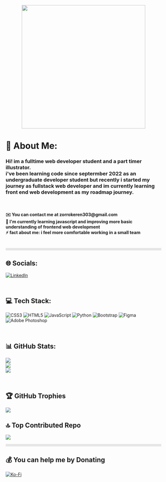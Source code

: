 <div align="center">
  <img height="400" src="https://i.pinimg.com/originals/7d/07/a2/7d07a255678962d30d8717dcf5dbd266.gif"  />
</div>


# 💫 About Me:
<h3>Hi! im a fulltime web developer student and a part timer illustrator.<br>i've been learning code since septermber 2022 as an undergraduate developer student but recently i started my journey as fullstack web developer and im currently learning front end web development as my roadmap journey. </h3> <br> <h4> ✉️ You can contact me at zorrokeren303@gmail.com<br> 🧠 I'm currently learning javascript and improving more basic understanding of frontend web development <br> ⚡ fact about me: i feel more comfortable working in a small team </h4>

<br>


<img style="display: block;-webkit-user-select: none;margin: auto;cursor: zoom-in;background-color: hsl(0, 0%, 90%);" src="https://user-images.githubusercontent.com/73097560/115834477-dbab4500-a447-11eb-908a-139a6edaec5c.gif" width="876" height="8">

## 🌐 Socials:
[![LinkedIn](https://img.shields.io/badge/LinkedIn-%230077B5.svg?logo=linkedin&logoColor=white)](https://linkedin.com/in/https://www.linkedin.com/in/ridho-zikri-tasbiansyah-a1b384290/) 

<br>

## 💻 Tech Stack:
![CSS3](https://img.shields.io/badge/css3-%231572B6.svg?style=flat&logo=css3&logoColor=white) ![HTML5](https://img.shields.io/badge/html5-%23E34F26.svg?style=flat&logo=html5&logoColor=white) ![JavaScript](https://img.shields.io/badge/javascript-%23323330.svg?style=flat&logo=javascript&logoColor=%23F7DF1E) ![Python](https://img.shields.io/badge/python-3670A0?style=flat&logo=python&logoColor=ffdd54) ![Bootstrap](https://img.shields.io/badge/bootstrap-%238511FA.svg?style=flat&logo=bootstrap&logoColor=white) ![Figma](https://img.shields.io/badge/figma-%23F24E1E.svg?style=flat&logo=figma&logoColor=white) ![Adobe Photoshop](https://img.shields.io/badge/adobe%20photoshop-%2331A8FF.svg?style=flat&logo=adobe%20photoshop&logoColor=white)

<br>

## 📊 GitHub Stats:
![](https://github-readme-stats.vercel.app/api?username=Mr-Gahara&theme=vue&hide_border=false&include_all_commits=false&count_private=false)<br/>
![](https://github-readme-streak-stats.herokuapp.com/?user=Mr-Gahara&theme=vue&hide_border=false)<br/>
![](https://github-readme-stats.vercel.app/api/top-langs/?username=Mr-Gahara&theme=vue&hide_border=false&include_all_commits=false&count_private=false&layout=compact)

<br>

## 🏆 GitHub Trophies
![](https://github-profile-trophy.vercel.app/?username=Mr-Gahara&theme=tokyonight&no-frame=false&no-bg=true&margin-w=4)


## 🔝 Top Contributed Repo
![](https://github-contributor-stats.vercel.app/api?username=Mr-Gahara&limit=5&theme=tokyonight&combine_all_yearly_contributions=true)

<img style="display: block;-webkit-user-select: none;margin: auto;cursor: zoom-in;background-color: hsl(0, 0%, 90%);" src="https://user-images.githubusercontent.com/73097560/115834477-dbab4500-a447-11eb-908a-139a6edaec5c.gif" width="876" height="8">

## 💰 You can help me by Donating
[![Ko-Fi](https://img.shields.io/badge/Ko--fi-F16061?style=for-the-badge&logo=ko-fi&logoColor=white)](https://ko-fi.com/mrgahara) 

  
<!-- Proudly created with GPRM ( https://gprm.itsvg.in ) -->
